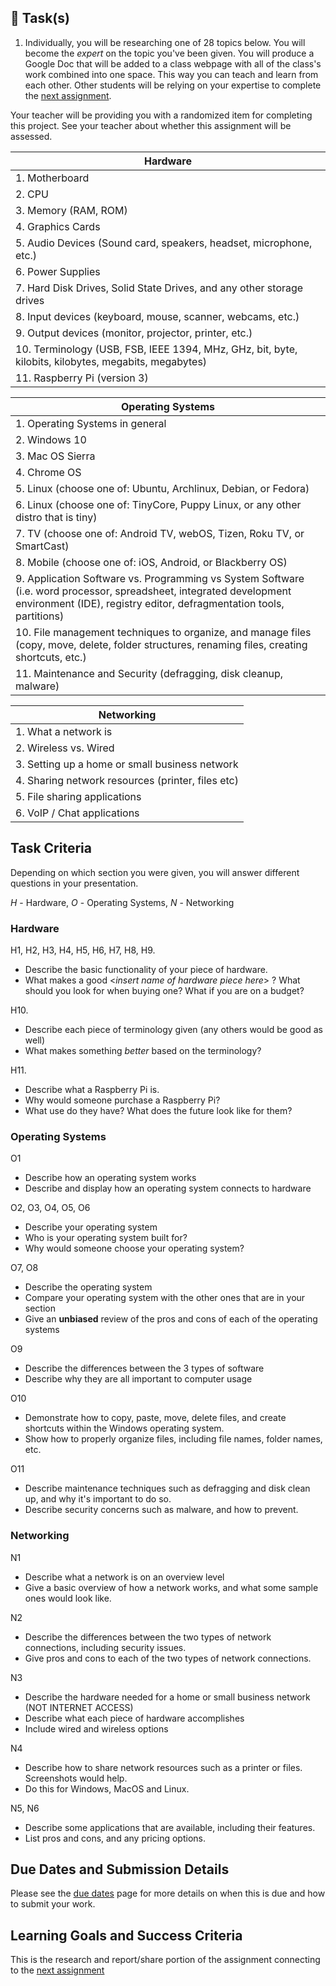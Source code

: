 ## &#x1F4D9; Task(s)

1. Individually, you will be researching one of 28 topics below.  You will become the _expert_ on the topic you've been given.  You will produce a Google Doc that will be added to a class webpage with all of the class's work combined into one space.  This way you can teach and learn from each other.  Other students will be relying on your expertise to complete the [next assignment](Hardware-Network-OS-Applying-Your-Knowledge).  

Your teacher will be providing you with a randomized item for completing this project.  See your teacher about whether this assignment will be assessed.

| Hardware |
|---|
| 1. Motherboard |
| 2. CPU |
| 3. Memory (RAM, ROM) |
| 4. Graphics Cards |
| 5. Audio Devices (Sound card, speakers, headset, microphone, etc.) |
| 6. Power Supplies |
| 7. Hard Disk Drives, Solid State Drives, and any other storage drives |
| 8. Input devices (keyboard, mouse, scanner, webcams, etc.) |
| 9. Output devices (monitor, projector, printer, etc.) |
| 10. Terminology (USB, FSB, IEEE 1394, MHz, GHz, bit, byte, kilobits, kilobytes, megabits, megabytes) |
| 11. Raspberry Pi (version 3) |

| Operating Systems |
|---|
| 1. Operating Systems in general |
| 2. Windows 10 |
| 3. Mac OS Sierra |
| 4. Chrome OS |
| 5. Linux (choose one of: Ubuntu, Archlinux, Debian, or Fedora) |
| 6. Linux (choose one of: TinyCore, Puppy Linux, or any other distro that is tiny) |
| 7. TV (choose one of: Android TV, webOS, Tizen, Roku TV, or SmartCast) |
| 8. Mobile (choose one of: iOS, Android, or Blackberry OS) |
| 9. Application Software vs. Programming vs System Software (i.e. word processor, spreadsheet, integrated development environment (IDE), registry editor, defragmentation tools, partitions) |
| 10. File management techniques to organize, and manage files (copy, move, delete, folder structures, renaming files, creating shortcuts, etc.) |
| 11. Maintenance and Security (defragging, disk cleanup, malware) |

| Networking |
|---|
| 1. What a network is |
| 2. Wireless vs. Wired  |
| 3. Setting up a home or small business network |
| 4. Sharing network resources (printer, files etc) |
| 5. File sharing applications |
| 6. VoIP / Chat applications |



## Task Criteria

Depending on which section you were given, you will answer different questions in your presentation.

_H_ - Hardware, _O_ - Operating Systems, _N_ - Networking

### Hardware
H1, H2, H3, H4, H5, H6, H7, H8, H9.  
* Describe the basic functionality of your piece of hardware.
* What makes a good <*insert name of hardware piece here*> ?  What should you look for when buying one? What if you are on a budget?

H10.  
* Describe each piece of terminology given (any others would be good as well)
* What makes something _better_ based on the terminology?

H11.  
* Describe what a Raspberry Pi is.
* Why would someone purchase a Raspberry Pi?
* What use do they have? What does the future look like for them?

### Operating Systems
O1  
* Describe how an operating system works
* Describe and display how an operating system connects to hardware

O2, O3, O4, O5, O6  
* Describe your operating system
* Who is your operating system built for?
* Why would someone choose your operating system?

O7, O8  
* Describe the operating system
* Compare your operating system with the other ones that are in your section
* Give an **unbiased** review of the pros and cons of each of the operating systems

O9  
* Describe the differences between the 3 types of software
* Describe why they are all important to computer usage

O10  
* Demonstrate how to copy, paste, move, delete files, and create shortcuts within the Windows operating system.
* Show how to properly organize files, including file names, folder names, etc.

O11
* Describe maintenance techniques such as defragging and disk clean up, and why it's important to do so.
* Describe security concerns such as malware, and how to prevent.

### Networking
N1  
* Describe what a network is on an overview level
* Give a basic overview of how a network works, and what some sample ones would look like.

N2  
* Describe the differences between the two types of network connections, including security issues.
* Give pros and cons to each of the two types of network connections.

N3  
* Describe the hardware needed for a home or small business network (NOT INTERNET ACCESS)
* Describe what each piece of hardware accomplishes
* Include wired and wireless options

N4    
* Describe how to share network resources such as a printer or files. Screenshots would help.
* Do this for Windows, MacOS and Linux.

N5, N6
* Describe some applications that are available, including their features.
* List pros and cons, and any pricing options.

## Due Dates and Submission Details

Please see the [due dates](./Due-Dates-and-Submission-Details) page for more details on when this is due and how to submit your work.

## Learning Goals and Success Criteria

This is the research and report/share portion of the assignment connecting to the [next assignment](./Hardware-Network-OS-Applying-Your-Knowledge)


